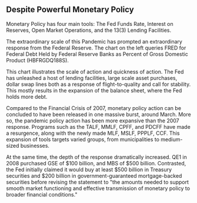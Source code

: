 ## Despite Powerful Monetary Policy

Monetary Policy has four main tools: The Fed Funds Rate, Interest on Reserves,
Open Market Operations, and the 13(3) Lending Facilities.

The extraordinary scale of this Pandemic has prompted an extraordinary response
from the Federal Reserve. The chart on the left queries FRED for Federal Debt
Held by Federal Reserve Banks as Percent of Gross Domestic Product
(HBFRGDQ188S).

This chart illustrates the scale of action and quickness of action. The Fed has
unleashed a host of lending facilities, large scale asset purchases, dollar swap
lines both as a response of flight-to-quality and call for stability. This
mostly results in the expansion of the balance sheet, where the Fed holds more
debt.

Compared to the Financial Crisis of 2007, monetary policy action can be
concluded to have been released in one massive burst, around March. More so, the
pandemic policy action has been more expansive than the 2007 response. Programs
such as the TALF, MMLF, CPFF, and PDCFF have made a resurgence, along with the
newly made MLF, MSLF, PPPLF, CCF. This expansion of tools targets varied groups,
from municipalities to medium-sized businesses.

At the same time, the depth of the response dramatically increased. QE1 in 2008
purchased GSE of \$100 billion, and MBS of \$500 billion. Contrasted, the Fed
initially claimed it would buy at least \$500 billion in Treasury securities and
\$200 billion in government-guaranteed mortgage-backed securities before
revising the statement to "the amounts needed to support smooth market
functioning and effective transmission of monetary policy to broader financial
conditions."